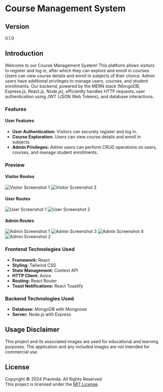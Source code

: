 # Course Management System

## Version
0.1.0

## Introduction

Welcome to our Course Management System! This platform allows visitors to register and log in, after which they can explore and enroll in courses. Users can view course details and enroll in subjects of their choice. Admin users have additional privileges to manage users, courses, and student enrollments. Our backend, powered by the MERN stack (MongoDB, Express.js, React.js, Node.js), efficiently handles HTTP requests, user authentication using JWT (JSON Web Tokens), and database interactions.

### Features

#### User Features
- **User Authentication:** Visitors can securely register and log in.
- **Course Exploration:** Users can view course details and enroll in subjects.
- **Admin Privileges:** Admin users can perform CRUD operations on users, courses, and manage student enrollments.

### Preview
#### Visitor Routes
<div>
  <img src="./screenshots/user3.png" alt="Visitor Screenshot 1" >
  <img src="./screenshots/user4.png" alt="Visitor Screenshot 2" >
</div>

#### User Routes
<div>
  <img src="./screenshots/user1.png" alt="User Screenshot 1" >
  <img src="./screenshots/user2.png" alt="User Screenshot 2" >
</div>

#### Admin Routes
<div>
  <img src="./screenshots/admin0.png" alt="Admin Screenshot 1" >
  <img src="./screenshots/admin2.png" alt="Admin Screenshot 3" >
  <img src="./screenshots/admin3.png" alt="Admin Screenshot 4" >
    <img src="./screenshots/admin1.png" alt="Admin Screenshot 2" >
</div>

### Frontend Technologies Used

- **Framework:** React
- **Styling:** Tailwind CSS
- **State Management:** Context API
- **HTTP Client:** Axios
- **Routing:** React Router
- **Toast Notifications:** React Toastify

### Backend Technologies Used

- **Database:** MongoDB with Mongoose
- **Server:** Node.js with Express

## Usage Disclaimer

This project and its associated images are used for educational and learning purposes. The application and any included images are not intended for commercial use.

## License

Copyright &copy; 2024 Pravinda. All Rights Reserved <br>
This project is licensed under the [MIT License](LICENSE.txt).

